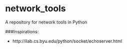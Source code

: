 network_tools
=============

A repository for network tools in Python

###Inspirations:
<ul>
<li>http://ilab.cs.byu.edu/python/socket/echoserver.html</li>
</ul>
